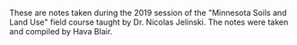 These are notes taken during the 2019 session of the "Minnesota Soils and Land Use" field course taught by Dr. Nicolas Jelinski.  The notes were taken and compiled by Hava Blair.  
